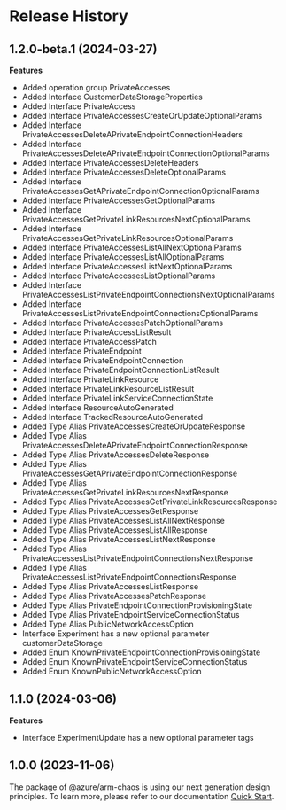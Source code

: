 # Release History
    
## 1.2.0-beta.1 (2024-03-27)
    
**Features**

  - Added operation group PrivateAccesses
  - Added Interface CustomerDataStorageProperties
  - Added Interface PrivateAccess
  - Added Interface PrivateAccessesCreateOrUpdateOptionalParams
  - Added Interface PrivateAccessesDeleteAPrivateEndpointConnectionHeaders
  - Added Interface PrivateAccessesDeleteAPrivateEndpointConnectionOptionalParams
  - Added Interface PrivateAccessesDeleteHeaders
  - Added Interface PrivateAccessesDeleteOptionalParams
  - Added Interface PrivateAccessesGetAPrivateEndpointConnectionOptionalParams
  - Added Interface PrivateAccessesGetOptionalParams
  - Added Interface PrivateAccessesGetPrivateLinkResourcesNextOptionalParams
  - Added Interface PrivateAccessesGetPrivateLinkResourcesOptionalParams
  - Added Interface PrivateAccessesListAllNextOptionalParams
  - Added Interface PrivateAccessesListAllOptionalParams
  - Added Interface PrivateAccessesListNextOptionalParams
  - Added Interface PrivateAccessesListOptionalParams
  - Added Interface PrivateAccessesListPrivateEndpointConnectionsNextOptionalParams
  - Added Interface PrivateAccessesListPrivateEndpointConnectionsOptionalParams
  - Added Interface PrivateAccessesPatchOptionalParams
  - Added Interface PrivateAccessListResult
  - Added Interface PrivateAccessPatch
  - Added Interface PrivateEndpoint
  - Added Interface PrivateEndpointConnection
  - Added Interface PrivateEndpointConnectionListResult
  - Added Interface PrivateLinkResource
  - Added Interface PrivateLinkResourceListResult
  - Added Interface PrivateLinkServiceConnectionState
  - Added Interface ResourceAutoGenerated
  - Added Interface TrackedResourceAutoGenerated
  - Added Type Alias PrivateAccessesCreateOrUpdateResponse
  - Added Type Alias PrivateAccessesDeleteAPrivateEndpointConnectionResponse
  - Added Type Alias PrivateAccessesDeleteResponse
  - Added Type Alias PrivateAccessesGetAPrivateEndpointConnectionResponse
  - Added Type Alias PrivateAccessesGetPrivateLinkResourcesNextResponse
  - Added Type Alias PrivateAccessesGetPrivateLinkResourcesResponse
  - Added Type Alias PrivateAccessesGetResponse
  - Added Type Alias PrivateAccessesListAllNextResponse
  - Added Type Alias PrivateAccessesListAllResponse
  - Added Type Alias PrivateAccessesListNextResponse
  - Added Type Alias PrivateAccessesListPrivateEndpointConnectionsNextResponse
  - Added Type Alias PrivateAccessesListPrivateEndpointConnectionsResponse
  - Added Type Alias PrivateAccessesListResponse
  - Added Type Alias PrivateAccessesPatchResponse
  - Added Type Alias PrivateEndpointConnectionProvisioningState
  - Added Type Alias PrivateEndpointServiceConnectionStatus
  - Added Type Alias PublicNetworkAccessOption
  - Interface Experiment has a new optional parameter customerDataStorage
  - Added Enum KnownPrivateEndpointConnectionProvisioningState
  - Added Enum KnownPrivateEndpointServiceConnectionStatus
  - Added Enum KnownPublicNetworkAccessOption
    
    
## 1.1.0 (2024-03-06)
    
**Features**

  - Interface ExperimentUpdate has a new optional parameter tags
    
    
## 1.0.0 (2023-11-06)

The package of @azure/arm-chaos is using our next generation design principles. To learn more, please refer to our documentation [Quick Start](https://aka.ms/azsdk/js/mgmt/quickstart).
